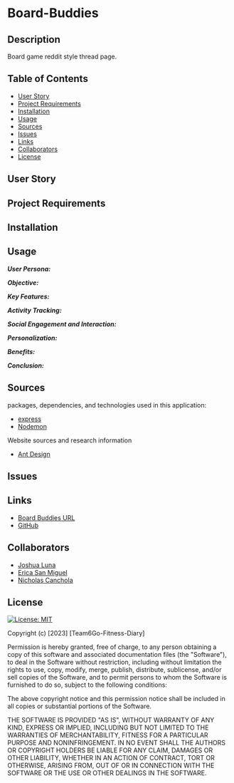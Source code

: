 # Board-Buddies

## Description

Board game reddit style thread page. 

## Table of Contents
* [User Story](#user-story)
* [Project Requirements](#project-requirements)
* [Installation](#installation)
* [Usage](#usage)
* [Sources](#sources)
* [Issues](#issues)
* [Links](#links)
* [Collaborators](#collaborators)
* [License](#license)

## User Story



## Project Requirements


## Installation

## Usage

***User Persona:***



***Objective:***



***Key Features:***



***Activity Tracking:***



***Social Engagement and Interaction:***



***Personalization:***



***Benefits:***



***Conclusion:***



## Sources
packages, dependencies, and technologies used in this application:


* [express](https://expressjs.com/)
* [Nodemon](https://nodemon.io/)


Website sources and research information 
- [Ant Design](https://ant.design/docs/spec/colors)


## Issues

## Links
- [Board Buddies URL]()
- [GitHub](https://github.com/erica-210)

## Collaborators
* [Joshua Luna](https://github.com/Lunafish01)
* [Erica San Miguel](https://github.com/erica-210)
* [Nicholas Canchola](https://github.com/DamascusKraken)

## License
[![License: MIT](https://img.shields.io/badge/License-MIT-yellow.svg)](https://opensource.org/licenses/MIT)

Copyright (c) [2023] [Team6Go-Fitness-Diary]

Permission is hereby granted, free of charge, to any person obtaining a copy
of this software and associated documentation files (the "Software"), to deal
in the Software without restriction, including without limitation the rights
to use, copy, modify, merge, publish, distribute, sublicense, and/or sell
copies of the Software, and to permit persons to whom the Software is
furnished to do so, subject to the following conditions:

The above copyright notice and this permission notice shall be included in all
copies or substantial portions of the Software.

THE SOFTWARE IS PROVIDED "AS IS", WITHOUT WARRANTY OF ANY KIND, EXPRESS OR
IMPLIED, INCLUDING BUT NOT LIMITED TO THE WARRANTIES OF MERCHANTABILITY,
FITNESS FOR A PARTICULAR PURPOSE AND NONINFRINGEMENT. IN NO EVENT SHALL THE
AUTHORS OR COPYRIGHT HOLDERS BE LIABLE FOR ANY CLAIM, DAMAGES OR OTHER
LIABILITY, WHETHER IN AN ACTION OF CONTRACT, TORT OR OTHERWISE, ARISING FROM,
OUT OF OR IN CONNECTION WITH THE SOFTWARE OR THE USE OR OTHER DEALINGS IN THE
SOFTWARE.